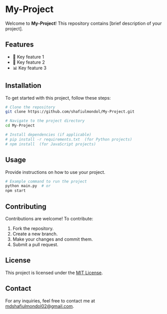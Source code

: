 # My-Project

Welcome to **My-Project**! This repository contains [brief description of your project].

## Features
- 🚀 Key feature 1
- 🔧 Key feature 2
- 📊 Key feature 3

## Installation
To get started with this project, follow these steps:
```bash
# Clone the repository
git clone https://github.com/shafiulmondol/My-Project.git

# Navigate to the project directory
cd My-Project

# Install dependencies (if applicable)
# pip install -r requirements.txt  (for Python projects)
# npm install  (for JavaScript projects)
```

## Usage
Provide instructions on how to use your project.
```bash
# Example command to run the project
python main.py  # or
npm start
```

## Contributing
Contributions are welcome! To contribute:
1. Fork the repository.
2. Create a new branch.
3. Make your changes and commit them.
4. Submit a pull request.

## License
This project is licensed under the [MIT License](LICENSE).

## Contact
For any inquiries, feel free to contact me at [mdshafiulmondol02@gmail.com](mailto:mdshafiulmondol02@gmail.com).
